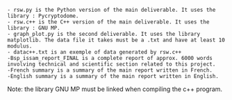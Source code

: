 	- rsw.py is the Python version of the main deliverable. It uses the library : Pycryptodome. 
	- rsw.c++ is the C++ version of the main deliverable. It uses the library : GNU MP. 
	- graph_plot.py is the second deliverable. It uses the library matplotlib. The data file it takes must be a .txt and have at least 10 modulus. 
	- datac++.txt is an exemple of data generated by rsw.c++ 
	-Bsp_issam_report_FINAL is a complete report of approx. 6000 words involving technical and scientific section related to this project. 
	-French summary is a summary of the main report written in French. 
	-English summary is a summary of the main report written in English.

Note: the library GNU MP must be linked when compiling the c++ program. 
